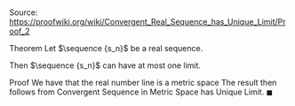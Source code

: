 # 

Source: https://proofwiki.org/wiki/Convergent_Real_Sequence_has_Unique_Limit/Proof_2

Theorem
Let $\sequence {s_n}$ be a real sequence.

Then $\sequence {s_n}$ can have at most one limit.


Proof
We have that the real number line is a metric space
The result then follows from Convergent Sequence in Metric Space has Unique Limit‎.
$\blacksquare$





